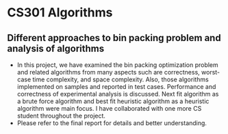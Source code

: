 # CS301 Algorithms
## Different approaches to bin packing problem and analysis of algorithms

* In this project, we have examined the bin packing optimization problem and related algorithms from many aspects such are correctness, worst-case time complexity, and space complexity. Also, those algorithms implemented on samples and reported in test cases. Performance and correctness of experimental analysis is discussed. Next fit algorithm as a brute force algorithm and best fit heuristic algorithm as a heuristic algorithm were main focus. I have collaborated with one more CS student throughout the project.
* Please refer to the final report for details and better understanding.
